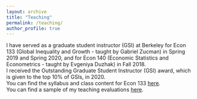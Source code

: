 ```yaml
---
layout: archive
title: "Teaching"
permalink: /teaching/
author_profile: true
---
```


I have served as a graduate student instructor (GSI) at Berkeley for Econ 133 (Global Inequality and Growth - taught by Gabriel Zucman) in Spring 2019 and Spring 2020, and for Econ 140 (Economic Statistics and Econometrics - taught by Evgeniya Duzhak) in Fall 2018. <br/>
I received the Outstanding Graduate Student Instructor (GSI) award, which is given to the top 10% of GSIs, in 2020.  <br/>
You can find the syllabus and class content for Econ 133 [here](http://gabriel-zucman.eu/econ133-2019/). <br/>
You can find a sample of my teaching evaluations [here](/files/Teachingevaluations.pdf).
